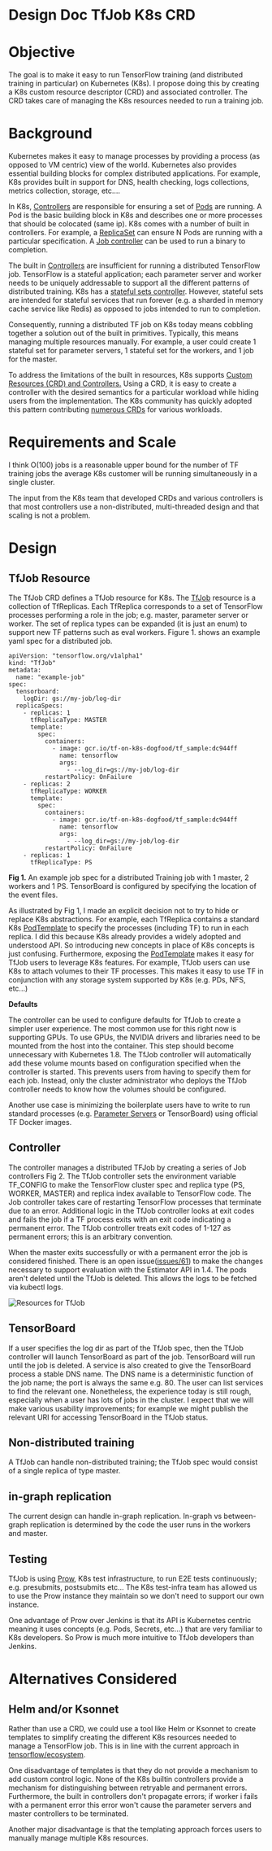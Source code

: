 # Design Doc TfJob K8s CRD



# Objective

The goal is to make it easy to run TensorFlow training (and distributed training in particular) on Kubernetes (K8s). I propose doing this by creating a K8s custom resource descriptor (CRD) and associated controller. The CRD takes care of managing the K8s resources needed to run a training job.

# Background

Kubernetes makes it easy to manage processes by providing a process (as opposed to VM centric) view of the world. Kubernetes also provides essential building blocks for complex distributed applications. For example, K8s provides built in support for DNS, health checking, logs collections, metrics collection, storage, etc....

In K8s, [Controllers](https://kubernetes.io/docs/concepts/workloads/controllers/replicaset/) are responsible for ensuring a set of [Pods](https://kubernetes.io/docs/concepts/workloads/pods/pod-overview/) are running. A Pod is the basic building block in K8s and describes one or more processes that should be colocated (same ip). K8s comes with a number of built in controllers. For example, a [ReplicaSet](https://kubernetes.io/docs/concepts/workloads/controllers/replicaset/) can ensure N Pods are running with a particular specification. A [Job controller](https://kubernetes.io/docs/concepts/workloads/controllers/jobs-run-to-completion/) can be used to run a binary to completion.

The built in [Controllers](https://kubernetes.io/docs/concepts/workloads/controllers/replicaset/) are insufficient for running a distributed TensorFlow job. TensorFlow is a stateful application; each parameter server and worker needs to be uniquely addressable to support all the different patterns of distributed training. K8s has a [stateful sets controller](https://kubernetes.io/docs/concepts/workloads/controllers/statefulset/). However,  stateful sets are intended for stateful services that run forever (e.g. a sharded in memory cache service like Redis) as opposed to jobs intended to run to completion.

Consequently, running a distributed TF job on K8s today means cobbling together a solution out of the built in primitives. Typically, this means managing multiple resources manually. For example, a user could create 1 stateful set for parameter servers, 1 stateful set for the workers, and 1 job for the master.

To address the limitations of the built in resources,  K8s supports [Custom Resources (CRD) and Controllers.](https://kubernetes.io/docs/concepts/api-extension/custom-resources/) Using a CRD, it is easy to create a controller with the desired semantics for a particular workload while hiding users from the implementation.  The K8s community has quickly adopted this pattern contributing [numerous CRDs](https://github.com/coreos/awesome-kubernetes-extensions) for various workloads.


# Requirements and Scale

I think O(100) jobs is a reasonable upper bound for the number of TF training jobs the average K8s customer will be running simultaneously in a single cluster.

The input from the K8s team that developed CRDs and various controllers is that most controllers use a non-distributed, multi-threaded design and that scaling is not a problem.


# Design


## TfJob Resource

The TfJob CRD defines a TfJob resource for K8s.
The [TfJob](https://github.com/tensorflow/k8s/blob/master/pkg/spec/tf_job.go#L55)
resource is a collection of TfReplicas. Each TfReplica corresponds to a
set of TensorFlow processes performing a role in the job;
e.g. master, parameter server or worker. The set of replica types can be expanded (it is just an enum) to support new TF patterns such as eval workers. Figure 1. shows an example yaml spec for a distributed job.


```
apiVersion: "tensorflow.org/v1alpha1"
kind: "TfJob"
metadata:
  name: "example-job"
spec:
  tensorboard:
    logDir: gs://my-job/log-dir
  replicaSpecs:
    - replicas: 1
      tfReplicaType: MASTER
      template:
        spec:
          containers:
            - image: gcr.io/tf-on-k8s-dogfood/tf_sample:dc944ff
              name: tensorflow
              args:
                - --log_dir=gs://my-job/log-dir
          restartPolicy: OnFailure
    - replicas: 2
      tfReplicaType: WORKER
      template:
        spec:
          containers:
            - image: gcr.io/tf-on-k8s-dogfood/tf_sample:dc944ff
              name: tensorflow
              args:
                - --log_dir=gs://my-job/log-dir
          restartPolicy: OnFailure
    - replicas: 1
      tfReplicaType: PS
```
**Fig 1.** An example job spec for a distributed Training job with 1 master, 2 workers and 1 PS. TensorBoard is configured by specifying the location of the event files.

As illustrated by Fig 1, I made an explicit decision not to try to hide or replace K8s abstractions. For example, each TfReplica contains a standard K8s [PodTemplate](https://kubernetes.io/docs/api-reference/v1.7/#podtemplate-v1-core) to specify the processes (including TF) to run in each replica. I did this because K8s already provides a widely adopted and understood API. So introducing new concepts in place of K8s concepts is just confusing. Furthermore, exposing the [PodTemplate](https://kubernetes.io/docs/api-reference/v1.7/#podtemplate-v1-core) makes it easy for TfJob users to leverage K8s features. For example, TfJob users can use K8s to attach volumes to their TF processes. This makes it easy to use TF in conjunction with any storage system supported by K8s (e.g. PDs, NFS, etc...)

**Defaults**

The controller can be used to configure defaults for TfJob to create a simpler user experience. The most common use for this right now is supporting GPUs. To use GPUs, the NVIDIA drivers and libraries need to be mounted from the host into the container. This step should become unnecessary with Kubernetes 1.8. The TfJob controller will automatically add these volume mounts based on configuration specified when the controller is started. This prevents users from having to specify them for each job. Instead, only the cluster administrator who deploys the TfJob controller needs to know how the volumes should be configured.

Another use case is minimizing the boilerplate users have to write to run standard processes (e.g. [Parameter Servers](https://github.com/tensorflow/k8s/pull/36#discussion_r141135711) or TensorBoard) using official TF Docker images.


## Controller

The controller manages a distributed TFJob by creating a series of Job controllers Fig 2. The TfJob controller sets the environment variable TF_CONFIG to make the TensorFlow cluster spec and replica type (PS, WORKER, MASTER) and replica index available to TensorFlow code. The Job controller takes care of restarting TensorFlow processes that terminate due to an error. Additional logic in the TfJob controller looks at exit codes and fails the job if a TF process exits with an exit code indicating a permanent error. The TfJob controller treats exit codes of 1-127 as permanent errors; this is an arbitrary convention.

When the master exits successfully or with a permanent error the job is considered finished. There is an open issue([issues/61](https://github.com/tensorflow/k8s/issues/61)) to make the changes necessary to support evaluation with the Estimator API in 1.4.  The pods aren't deleted until the TfJob is deleted. This allows the logs to be fetched via kubectl logs.

![Resources for TfJob](docs/diagrams/tfjob_k8s_resources.svg)


## TensorBoard

If a user specifies the log dir as part of the TfJob spec, then the TfJob controller will launch TensorBoard as part of the job. TensorBoard will run until the job is deleted. A service is also created to give the TensorBoard process a stable DNS name. The DNS name is a deterministic function of the job name; the port is always the same e.g. 80. The user can list services to find the relevant one. Nonetheless, the experience today is still rough, especially when a user has lots of jobs in the cluster. I expect that we will make various usability improvements; for example we might publish the relevant URI for accessing TensorBoard in the TfJob status.


## Non-distributed training

A TfJob can handle non-distributed training; the TfJob spec would consist of a single replica of type master.


## in-graph replication

The current design can handle in-graph replication. In-graph vs between-graph replication is determined by the code the user runs in the workers and master.


## Testing

TfJob is using [Prow](https://github.com/kubernetes/test-infra), K8s test infrastructure, to run E2E tests continuously; e.g. presubmits, postsubmits etc... The K8s test-infra team has allowed us to use the Prow instance they maintain so we don't need to support our own instance.

One advantage of Prow over Jenkins is that its API is Kubernetes centric meaning it uses concepts (e.g. Pods, Secrets, etc...) that are very familiar to K8s developers. So Prow is much more intuitive to TfJob developers than Jenkins.


# Alternatives Considered


## Helm and/or Ksonnet

Rather than use a CRD, we could use a tool like Helm or Ksonnet to create templates to simplify creating the different K8s resources needed to manage a TensorFlow job. This is in line with the current approach in [tensorflow/ecosystem](https://github.com/tensorflow/ecosystem/tree/master/kubernetes).

One disadvantage of templates is that they do not provide a mechanism to add custom control logic.  None of the K8s builtin controllers provide a mechanism for distinguishing between retryable and permanent errors. Furthermore, the built in controllers don't propagate errors; if worker i fails with a permanent error this error won't cause the parameter servers and master controllers to be terminated.

Another major disadvantage is that the templating approach forces users to manually manage multiple K8s resources.

